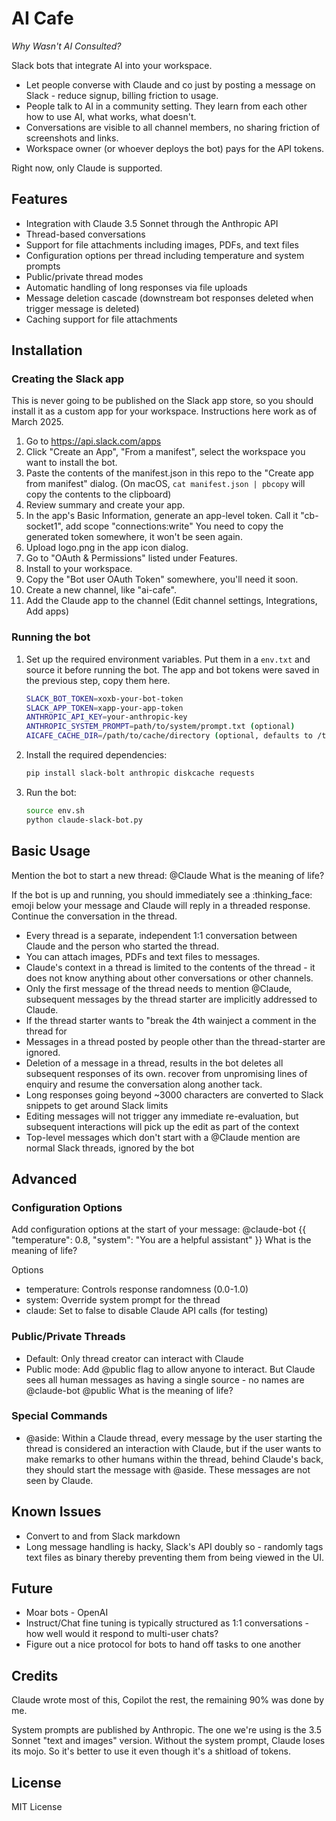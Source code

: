 # AI Cafe
_Why Wasn't AI Consulted?_


Slack bots that integrate AI into your workspace.
- Let people converse with Claude and co just by posting a message on Slack - reduce signup, billing friction to usage.
- People talk to AI in a community setting. They learn from each other how to use AI, what works, what doesn't.
- Conversations are visible to all channel members, no sharing friction of screenshots and links.
- Workspace owner (or whoever deploys the bot) pays for the API tokens.

Right now, only Claude is supported.

## Features

- Integration with Claude 3.5 Sonnet through the Anthropic API
- Thread-based conversations
- Support for file attachments including images, PDFs, and text files
- Configuration options per thread including temperature and system prompts
- Public/private thread modes
- Automatic handling of long responses via file uploads
- Message deletion cascade (downstream bot responses deleted when trigger message is deleted)
- Caching support for file attachments

## Installation

### Creating the Slack app

This is never going to be published on the Slack app store, so you should install it as a custom
app for your workspace. Instructions here work as of March 2025.
1. Go to https://api.slack.com/apps
2. Click "Create an App", "From a manifest", select the workspace you want to install the bot.
3. Paste the contents of the manifest.json in this repo to the "Create app from manifest" dialog.
    (On macOS, `cat manifest.json | pbcopy` will copy the contents to the clipboard)
4. Review summary and create your app.
5. In the app's Basic Information, generate an app-level token. Call it "cb-socket1", add scope "connections:write"
    You need to copy the generated token somewhere, it won't be seen again.
6. Upload logo.png in the app icon dialog.
7. Go to "OAuth & Permissions" listed under Features.
8. Install to your workspace.
9. Copy the "Bot user OAuth Token" somewhere, you'll need it soon.
10. Create a new channel, like "ai-cafe".
11. Add the Claude app to the channel (Edit channel settings, Integrations, Add apps)


### Running the bot
1. Set up the required environment variables. Put them in a `env.txt` and source it before running the bot.
    The app and bot tokens were saved in the previous step, copy them here.
    ```bash
    SLACK_BOT_TOKEN=xoxb-your-bot-token
    SLACK_APP_TOKEN=xapp-your-app-token
    ANTHROPIC_API_KEY=your-anthropic-key
    ANTHROPIC_SYSTEM_PROMPT=path/to/system/prompt.txt (optional)
    AICAFE_CACHE_DIR=/path/to/cache/directory (optional, defaults to /tmp/ai-cafe-cache)
    ```
2. Install the required dependencies:
    ```bash
    pip install slack-bolt anthropic diskcache requests
    ```
3. Run the bot:
    ```bash
    source env.sh
    python claude-slack-bot.py
    ```
## Basic Usage

Mention the bot to start a new thread:
@Claude What is the meaning of life?

If the bot is up and running, you should immediately see a :thinking_face: emoji below your message
and Claude will reply in a threaded response. Continue the conversation in the thread.

- Every thread is a separate, independent 1:1 conversation between Claude and the person who started the thread.
- You can attach images, PDFs and text files to messages.
- Claude's context in a thread is limited to the contents of the thread - it does not know anything about
  other conversations or other channels.
- Only the first message of the thread needs to mention @Claude, subsequent messages by the thread starter are implicitly addressed to Claude.
- If the thread starter wants to "break the 4th wainject a comment in the thread for
- Messages in a thread posted by people other than the thread-starter are ignored.
- Deletion of a message in a thread, results in the bot deletes all subsequent responses of its own.
  recover from unpromising lines of enquiry and resume the conversation along another tack.
- Long responses going beyond ~3000 characters are converted to Slack snippets to get around Slack limits
- Editing messages will not trigger any immediate re-evaluation, but subsequent interactions will pick up the edit as part of the context
- Top-level messages which don't start with a @Claude mention are normal Slack threads, ignored by the bot

## Advanced
### Configuration Options
Add configuration options at the start of your message: @claude-bot {{ "temperature": 0.8, "system": "You are a helpful assistant" }} What is the meaning of life?

Options
- temperature: Controls response randomness (0.0-1.0)
- system: Override system prompt for the thread
- claude: Set to false to disable Claude API calls (for testing)

### Public/Private Threads
- Default: Only thread creator can interact with Claude
- Public mode: Add @public flag to allow anyone to interact. But Claude sees all human messages as having a single source - no names are 
@claude-bot @public What is the meaning of life?

### Special Commands
- @aside: Within a Claude thread, every message by the user starting the thread is considered an interaction with Claude, but if the user wants to make remarks to other humans within the thread, behind Claude's back, they should start the message with @aside. These messages are not seen by Claude.

## Known Issues
- Convert to and from Slack markdown
- Long message handling is hacky, Slack's API doubly so - randomly tags text files as binary thereby preventing them from being viewed in the UI.

## Future

- Moar bots - OpenAI
- Instruct/Chat fine tuning is typically structured as 1:1 conversations - how well would it respond to multi-user chats?
- Figure out a nice protocol for bots to hand off tasks to one another

## Credits
Claude wrote most of this, Copilot the rest, the remaining 90% was done by me.

System prompts are published by Anthropic. The one we're using is the 3.5 Sonnet "text and images" version.
Without the system prompt, Claude loses its mojo. So it's better to use it even though it's a shitload of tokens.

## License
MIT License
